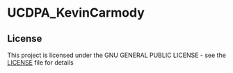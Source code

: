 # UCDPA_KevinCarmody

## License

This project is licensed under the GNU GENERAL PUBLIC LICENSE - see the [LICENSE](LICENSE) file for details
